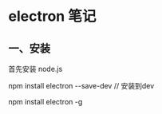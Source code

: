 # electron 笔记

## 一、安装

首先安装 node.js

npm install electron --save-dev    // 安装到dev

npm install electron -g




